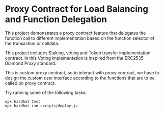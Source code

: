 # Proxy Contract for Load Balancing and Function Delegation

This project demonstrates a proxy contract feature that delegates the function call to different implementation based on the function selector of the transaction or calldata.

This project includes Staking, voting and Token transfer implementation contract. In this Voting implementation is inspired from the ERC2535 Diamond Proxy standard.

This is custom proxy contract, so to interact with proxy contract, we have to design the custom user interface according to the functions that are to be called on proxy contract.


Try running some of the following tasks:

```shell
npx hardhat test
npx hardhat run scripts/deploy.js
```
